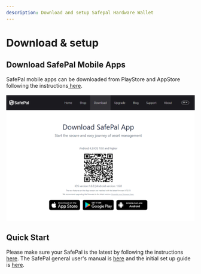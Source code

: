 ```yaml
---
description: Download and setup Safepal Hardware Wallet
---
```


# Download & setup

## Download SafePal Mobile Apps

SafePal mobile apps can be downloaded from PlayStore and AppStore following the instructions[ here](https://safepal.io/download).

![](../../../../.gitbook/assets/image%20%2888%29%20%281%29.png)

## Quick Start

Please make sure your SafePal is the latest by following the instructions [here](https://safepal.io/upgrade). The SafePal general user's manual is [here](https://docs.safepal.io/user-manual) and the initial set up guide is [here](https://docs.safepal.io/quick-start/set-up-your-safepal-wallet-within-3-minutes).

